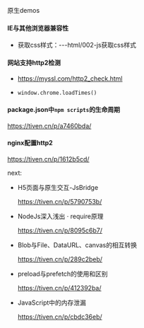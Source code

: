原生demos

#### IE与其他浏览器兼容性

- 获取css样式：---html/002-js获取css样式

#### 网站支持http2检测

- https://myssl.com/http2_check.html

- ```
  window.chrome.loadTimes()
  ```



#### package.json中`npm scripts`的生命周期

https://tiven.cn/p/a7460bda/

#### nginx配置http2

https://tiven.cn/p/1612b5cd/





next: 

- H5页面与原生交互-JsBridge

  https://tiven.cn/p/5790753b/

- NodeJs深入浅出 · require原理

  https://tiven.cn/p/8095c6b7/

- Blob与File、DataURL、canvas的相互转换

  https://tiven.cn/p/289c2beb/

- preload与prefetch的使用和区别

  https://tiven.cn/p/412392ba/

- JavaScript中的内存泄漏

  https://tiven.cn/p/cbdc36eb/